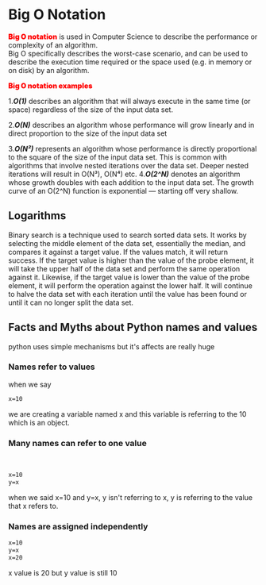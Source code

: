 # Big O Notation
<span style="color:red; font-weight:900">Big O notation</span> is used in Computer Science to describe the performance or complexity of an algorithm.  
Big O specifically describes the worst-case scenario, and can be used to describe the execution time required or the space used (e.g. in memory or on disk) by an algorithm.  

<span style="color:red; font-weight:900">Big O notation examples</span> 

1.***O(1)*** describes an algorithm that will always execute in the same time (or space) regardless of the size of the input data set. 

   2.***O(N)*** describes an algorithm whose performance will grow linearly and in direct proportion to the size of the input data set   

   3.***O(N²)*** represents an algorithm whose performance is directly proportional to the square of the size of the input data set. This is common with algorithms that involve nested iterations over the data set. Deeper nested iterations will result in O(N³), O(N⁴) etc.
4.***O(2^N)*** denotes an algorithm whose growth doubles with each addition to the input data set. The growth curve of an O(2^N) function is exponential — starting off very shallow.  

## Logarithms
Binary search is a technique used to search sorted data sets. It works by selecting the middle element of the data set, essentially the median, and compares it against a target value. If the values match, it will return success. If the target value is higher than the value of the probe element, it will take the upper half of the data set and perform the same operation against it. Likewise, if the target value is lower than the value of the probe element, it will perform the operation against the lower half. It will continue to halve the data set with each iteration until the value has been found or until it can no longer split the data set.

## Facts and Myths about Python names and values
python uses simple mechanisms but it's affects are really huge
### **Names refer to values**
when we say
```html
x=10
```
we are creating a variable named x and this variable is referring to the 10 which is an object.
### Many names can refer to one value
<br>  

```html
x=10
y=x
```
when we said x=10 and y=x, y isn't referring to x, y is referring to the value that x refers to.

### Names are assigned independently
```html
x=10
y=x
x=20
```
x value is 20 but y value is still 10